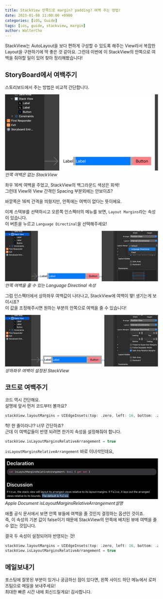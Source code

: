 ```yaml
---
title: StackView 안쪽으로 margin? padding? 여백 주는 방법!
date: 2023-01-08 11:00:00 +0900
categories: [iOS, Guide]
tags: [ios, guide, stackview, margin]
author: WalterCho
---
```


StackView는 AutoLayout을 보다 편하게 구성할 수 있도록 해주는 View라서 복잡한 Layout을 구현하기에 딱 좋은 것 같아요. 그런데 이번에 이 StackView의 안쪽으로 여백을 줘야할 일이 있어 찾아 정리해봤습니다!<br>

## StoryBoard에서 여백주기
스토리보드에서 주는 방법은 비교적 간단합니다.

![](/post_img/20230108/stackView_no_margin.png)
_안쪽 여백은 없는 StackView_

좌우 16씩 여백을 주었고, StackView의 백그라운드 색상은 회색!<br>
그런데 View와 View 간격인 Spacing 부분외에는 안보이죠?

바깥쪽은 16씩 간격을 띄웠지만, 안쪽에는 여백이 없다는 뜻이에요.

이제 스택뷰를 선택하시고 오른쪽 인스펙터의 메뉴를 보면, `Layout Margins`라는 속성이 있습니다.<br>
이 버튼을 누르고 `Language Directinal`을 선택해주세요!<br>

![](/post_img/20230108/stackView_margin.png)
_안쪽 여백을 줄 수 있는 Language Directinal 속성_

그럼 인스펙터에서 상하좌우 여백값이 나타나고, StackView에 여백이 뙇! 생기는게 보이시죠?<br>
이 값을 조정해주시면 원하는 부분의 안쪽으로 여백을 줄 수 있습니다!

![](/post_img/20230108/stackView_edge_margin.png)
_상하좌우 여백이 설정된 StackView_

## 코드로 여백주기
코드 역시 간단해요.<br>
설명에 앞서 먼저 코드부터 볼까요?
```swift
stackView.layoutMargins = UIEdgeInsets(top: .zero, left: 16, bottom: .zero, right: 16)
```

헉! 한 줄이라니!? 너무 간단하죠?<br>
근데 이 여백값들이 반영 되려면 한가지 속성을 설정해줘야 합니다.

```swift
stackView.isLayoutMarginsRelativeArrangement = true
```

`isLayoutMarginsRelativeArrangement` 바로 이녀석인데요,<br>

![](/post_img/20230108/isLayoutMarginsRelativeArrangement.png)
_Apple Document isLayoutMarginsRelativeArrangement설명_

애플 공식 문서에서 보면 안쪽 뷰들에 여백을 줄 것인지 결정하는 옵션인 것이죠.<br>
즉, 이 속성의 기본 값이 false이기 때문에 StackView의 안쪽에 배치된 뷰에 여백을 줄 수 없는 것입니다.

결국 두 속성이 설정되어야 반영되는 것!
```swift
stackView.layoutMargins = UIEdgeInsets(top: .zero, left: 16, bottom: .zero, right: 16)
stackView.isLayoutMarginsRelativeArrangement = true
```


## 메일보내기
포스팅에 잘못된 부분이 있거나 궁금하신 점이 있다면, 왼쪽 사이드 하단 메뉴에서 로퍼즈팀으로 메일을 보내주세요!<br>
최대한 빠른 시간 내에 회신드릴게요! 감사합니다.